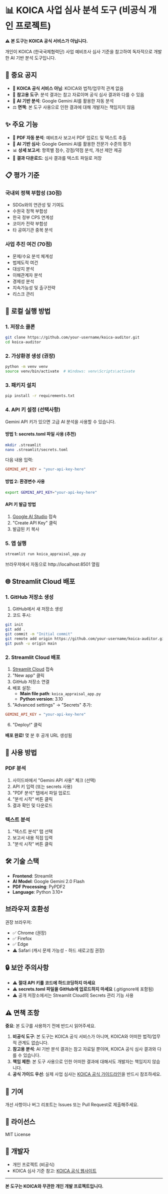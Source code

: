 # 📊 KOICA 사업 심사 분석 도구 (비공식 개인 프로젝트)

**⚠️ 본 도구는 KOICA 공식 서비스가 아닙니다.**

개인이 KOICA (한국국제협력단) 사업 예비조사 심사 기준을 참고하여 독자적으로 개발한 AI 기반 분석 도구입니다.

## 📢 중요 공지

- 🚫 **KOICA 공식 서비스 아님**: KOICA와 법적/업무적 관계 없음
- 📝 **참고용 도구**: 분석 결과는 참고 자료이며 공식 심사 결과와 다를 수 있음
- 🤖 **AI 기반 분석**: Google Gemini AI를 활용한 자동 분석
- ⚖️ **면책**: 본 도구 사용으로 인한 결과에 대해 개발자는 책임지지 않음

## ✨ 주요 기능

- 📄 **PDF 자동 분석**: 예비조사 보고서 PDF 업로드 및 텍스트 추출
- 🤖 **AI 기반 심사**: Google Gemini AI를 활용한 전문가 수준의 평가
- 📊 **상세 보고서**: 항목별 점수, 강점/약점 분석, 개선 제안 제공
- 💾 **결과 다운로드**: 심사 결과를 텍스트 파일로 저장

## 📋 평가 기준

### 국내외 정책 부합성 (30점)
- SDGs와의 연관성 및 기여도
- 수원국 정책 부합성
- 한국 정부 CPS 연계성
- 코이카 전략 부합성
- 타 공여기관 중복 분석

### 사업 추진 여건 (70점)
- 문제/수요 분석 체계성
- 법제도적 여건
- 대상지 분석
- 이해관계자 분석
- 경제성 분석
- 지속가능성 및 출구전략
- 리스크 관리

## 🚀 로컬 실행 방법

### 1. 저장소 클론
```bash
git clone https://github.com/your-username/koica-auditor.git
cd koica-auditor
```

### 2. 가상환경 생성 (권장)
```bash
python -m venv venv
source venv/bin/activate  # Windows: venv\Scripts\activate
```

### 3. 패키지 설치
```bash
pip install -r requirements.txt
```

### 4. API 키 설정 (선택사항)

Gemini API 키가 있으면 고급 AI 분석을 사용할 수 있습니다.

#### 방법 1: secrets.toml 파일 사용 (추천)
```bash
mkdir .streamlit
nano .streamlit/secrets.toml
```

다음 내용 입력:
```toml
GEMINI_API_KEY = "your-api-key-here"
```

#### 방법 2: 환경변수 사용
```bash
export GEMINI_API_KEY="your-api-key-here"
```

#### API 키 발급 방법
1. [Google AI Studio](https://aistudio.google.com/app/apikey) 접속
2. "Create API Key" 클릭
3. 발급된 키 복사

### 5. 앱 실행
```bash
streamlit run koica_appraisal_app.py
```

브라우저에서 자동으로 http://localhost:8501 열림

## 🌐 Streamlit Cloud 배포

### 1. GitHub 저장소 생성
1. GitHub에서 새 저장소 생성
2. 코드 푸시:
```bash
git init
git add .
git commit -m "Initial commit"
git remote add origin https://github.com/your-username/koica-auditor.git
git push -u origin main
```

### 2. Streamlit Cloud 배포
1. [Streamlit Cloud](https://streamlit.io/cloud) 접속
2. "New app" 클릭
3. GitHub 저장소 연결
4. 배포 설정:
   - **Main file path**: `koica_appraisal_app.py`
   - **Python version**: 3.10
5. "Advanced settings" → "Secrets" 추가:
```toml
GEMINI_API_KEY = "your-api-key-here"
```
6. "Deploy!" 클릭

**배포 완료!** 몇 분 후 공개 URL 생성됨

## 📝 사용 방법

### PDF 분석
1. 사이드바에서 "Gemini API 사용" 체크 (선택)
2. API 키 입력 (또는 secrets 사용)
3. "PDF 분석" 탭에서 파일 업로드
4. "분석 시작" 버튼 클릭
5. 결과 확인 및 다운로드

### 텍스트 분석
1. "텍스트 분석" 탭 선택
2. 보고서 내용 직접 입력
3. "분석 시작" 버튼 클릭

## 🛠️ 기술 스택

- **Frontend**: Streamlit
- **AI Model**: Google Gemini 2.0 Flash
- **PDF Processing**: PyPDF2
- **Language**: Python 3.10+

## 브라우저 호환성

권장 브라우저:
- ✅ Chrome (권장)
- ✅ Firefox
- ✅ Edge
- ⚠️ Safari (캐시 문제 가능성 - 하드 새로고침 권장)

## 🔒 보안 주의사항

- ⚠️ **절대 API 키를 코드에 하드코딩하지 마세요**
- ⚠️ **secrets.toml 파일을 GitHub에 업로드하지 마세요** (.gitignore에 포함됨)
- ⚠️ 공개 저장소에서는 Streamlit Cloud의 Secrets 관리 기능 사용

## ⚠️ 면책 조항

**중요**: 본 도구를 사용하기 전에 반드시 읽어주세요.

1. **비공식 도구**: 본 도구는 KOICA 공식 서비스가 아니며, KOICA와 어떠한 법적/업무적 관계도 없습니다.
2. **참고용 분석**: AI 기반 분석 결과는 참고 자료일 뿐이며, KOICA 공식 심사 결과와 다를 수 있습니다.
3. **책임 제한**: 본 도구 사용으로 인한 어떠한 결과에 대해서도 개발자는 책임지지 않습니다.
4. **공식 가이드 우선**: 실제 사업 심사는 [KOICA 공식 가이드라인](https://www.koica.go.kr)을 반드시 참조하세요.

## 🤝 기여

개선 사항이나 버그 리포트는 Issues 또는 Pull Request로 제출해주세요.

## 📄 라이선스

MIT License

## 📧 개발자

- 개인 프로젝트 (비공식)
- KOICA 심사 기준 참고: [KOICA 공식 웹사이트](https://www.koica.go.kr)

---

**본 도구는 KOICA와 무관한 개인 개발 프로젝트입니다.**
